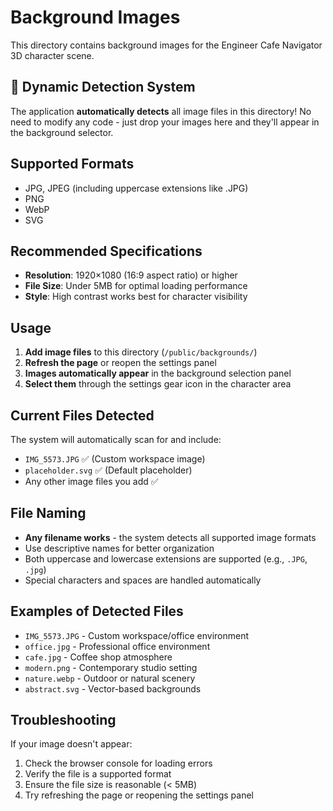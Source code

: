 # Background Images

This directory contains background images for the Engineer Cafe Navigator 3D character scene.

## 🔧 Dynamic Detection System
The application **automatically detects** all image files in this directory! No need to modify any code - just drop your images here and they'll appear in the background selector.

## Supported Formats
- JPG, JPEG (including uppercase extensions like .JPG)
- PNG
- WebP  
- SVG

## Recommended Specifications
- **Resolution**: 1920×1080 (16:9 aspect ratio) or higher
- **File Size**: Under 5MB for optimal loading performance
- **Style**: High contrast works best for character visibility

## Usage
1. **Add image files** to this directory (`/public/backgrounds/`)
2. **Refresh the page** or reopen the settings panel
3. **Images automatically appear** in the background selection panel
4. **Select them** through the settings gear icon in the character area

## Current Files Detected
The system will automatically scan for and include:
- `IMG_5573.JPG` ✅ (Custom workspace image)
- `placeholder.svg` ✅ (Default placeholder)
- Any other image files you add ✅

## File Naming
- **Any filename works** - the system detects all supported image formats
- Use descriptive names for better organization
- Both uppercase and lowercase extensions are supported (e.g., `.JPG`, `.jpg`)
- Special characters and spaces are handled automatically

## Examples of Detected Files
- `IMG_5573.JPG` - Custom workspace/office environment
- `office.jpg` - Professional office environment  
- `cafe.jpg` - Coffee shop atmosphere
- `modern.png` - Contemporary studio setting
- `nature.webp` - Outdoor or natural scenery
- `abstract.svg` - Vector-based backgrounds

## Troubleshooting
If your image doesn't appear:
1. Check the browser console for loading errors
2. Verify the file is a supported format
3. Ensure the file size is reasonable (< 5MB)
4. Try refreshing the page or reopening the settings panel
